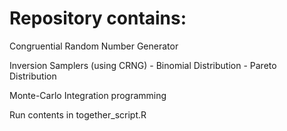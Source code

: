 # Repository contains:
  
  Congruential Random Number Generator 

  Inversion Samplers (using CRNG)
    - Binomial Distribution
    - Pareto Distribution

  Monte-Carlo Integration programming 

Run contents in together_script.R 

